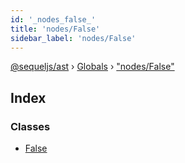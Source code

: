 ```yaml
---
id: '_nodes_false_'
title: 'nodes/False'
sidebar_label: 'nodes/False'
---
```


[@sequeljs/ast](../index.md) › [Globals](../globals.md) ›
["nodes/False"](_nodes_false_.md)

## Index

### Classes

- [False](../classes/_nodes_false_.false.md)
